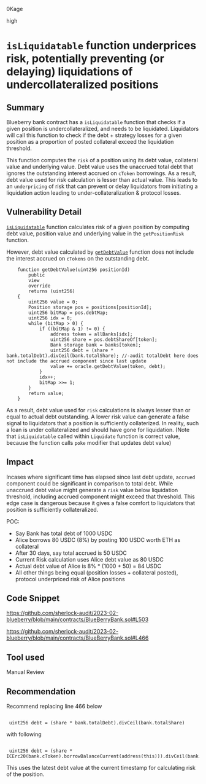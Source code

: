 0Kage

high

# `isLiquidatable` function underprices risk, potentially preventing (or delaying) liquidations of undercollateralized positions

## Summary
Blueberry bank contract has a `isLiquidatable` function that checks if a given position is undercollateralized, and needs to be  liquidated. Liquidators will call this function to check if the debt + strategy losses for a given position as a proportion of posted collateral exceed the liquidation threshold.

This function computes the `risk` of a position using its debt value, collateral value and underlying value. Debt value uses the unaccrued total debt that ignores the outstanding interest accrued on `cToken` borrowings. As a result, debt value used for risk calculation is lesser than actual value. This leads to an `underpricing` of risk that can prevent or delay liquidators from initiating a liquidation action leading to under-collateralization & protocol losses.

## Vulnerability Detail
[`isLiquidatable`](https://github.com/sherlock-audit/2023-02-blueberry/blob/main/contracts/BlueBerryBank.sol#L503) function calculates risk of a given position by computing debt value, position value and underlying value in the `getPositionRisk` function.

However, debt value calculated by [`getDebtValue`](https://github.com/sherlock-audit/2023-02-blueberry/blob/main/contracts/BlueBerryBank.sol#L466) function does not include the interest accrued on `cTokens` on the outstanding debt.

```solidity
    function getDebtValue(uint256 positionId)
        public
        view
        override
        returns (uint256)
    {
        uint256 value = 0;
        Position storage pos = positions[positionId];
        uint256 bitMap = pos.debtMap;
        uint256 idx = 0;
        while (bitMap > 0) {
            if ((bitMap & 1) != 0) {
                address token = allBanks[idx];
                uint256 share = pos.debtShareOf[token];
                Bank storage bank = banks[token];
                uint256 debt = (share * bank.totalDebt).divCeil(bank.totalShare); //-audit totalDebt here does not include the accrued component since last update
                value += oracle.getDebtValue(token, debt);
            }
            idx++;
            bitMap >>= 1;
        }
        return value;
    }
```

As a result, debt value used for `risk` calculations is always lesser than or equal to actual debt outstanding. A lower risk value can generate a false signal to liquidators that a position is sufficiently collaterized. In reality, such a loan is under collateralized and should have gone for liquidation. (Note that `isLiquidatable` called within `Liquidate` function is correct value, because the function calls `poke` modifier that updates debt value)


## Impact
Incases where significant time has elapsed since last debt update, `accrued` component could be significant in comparison to total debt. While unaccrued debt value might generate a `risk` value below liquidation threshold, including accrued component might exceed that threshold. This edge case is dangerous because it gives a false comfort to liquidators that position is sufficiently collateralized.

POC:

- Say Bank has total debt of 1000 USDC
- Alice borrows 80 USDC (8%) by posting 100 USDC worth ETH as collateral
- After 30 days, say total accrued is 50 USDC
- Current Risk calculation uses Alice debt value as 80 USDC
- Actual debt value of Alice is 8% \* (1000 + 50) = 84 USDC
- All other things being equal (position losses + collateral posted), protocol underpriced risk of Alice positions

## Code Snippet
https://github.com/sherlock-audit/2023-02-blueberry/blob/main/contracts/BlueBerryBank.sol#L503

https://github.com/sherlock-audit/2023-02-blueberry/blob/main/contracts/BlueBerryBank.sol#L466

## Tool used
Manual Review

## Recommendation

Recommend replacing line 466 below 

```solidity

 uint256 debt = (share * bank.totalDebt).divCeil(bank.totalShare)

```
with following

```solidity

 uint256 debt = (share * ICErc20(bank.cToken).borrowBalanceCurrent(address(this))).divCeil(bank.totalShare)

```
This uses the latest debt value at the current timestamp for calculating risk of the position.